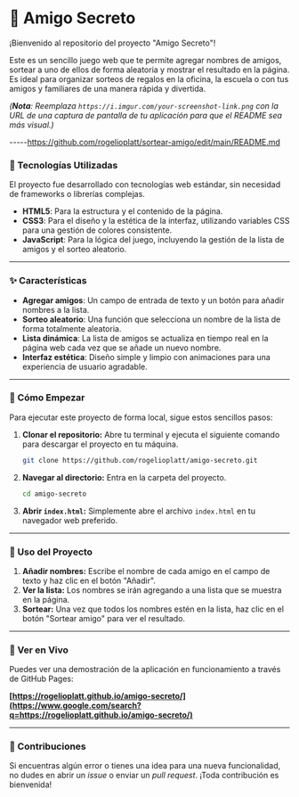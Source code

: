 # 🎁 Amigo Secreto

¡Bienvenido al repositorio del proyecto "Amigo Secreto"\!

Este es un sencillo juego web que te permite agregar nombres de amigos, sortear a uno de ellos de forma aleatoria y mostrar el resultado en la página. Es ideal para organizar sorteos de regalos en la oficina, la escuela o con tus amigos y familiares de una manera rápida y divertida.

*(**Nota**: Reemplaza `https://i.imgur.com/your-screenshot-link.png` con la URL de una captura de pantalla de tu aplicación para que el README sea más visual.)*

-----https://github.com/rogelioplatt/sortear-amigo/edit/main/README.md

### 🚀 Tecnologías Utilizadas

El proyecto fue desarrollado con tecnologías web estándar, sin necesidad de frameworks o librerías complejas.

  * **HTML5**: Para la estructura y el contenido de la página.
  * **CSS3**: Para el diseño y la estética de la interfaz, utilizando variables CSS para una gestión de colores consistente.
  * **JavaScript**: Para la lógica del juego, incluyendo la gestión de la lista de amigos y el sorteo aleatorio.

-----

### ✨ Características

  * **Agregar amigos**: Un campo de entrada de texto y un botón para añadir nombres a la lista.
  * **Sorteo aleatorio**: Una función que selecciona un nombre de la lista de forma totalmente aleatoria.
  * **Lista dinámica**: La lista de amigos se actualiza en tiempo real en la página web cada vez que se añade un nuevo nombre.
  * **Interfaz estética**: Diseño simple y limpio con animaciones para una experiencia de usuario agradable.

-----

### 📖 Cómo Empezar

Para ejecutar este proyecto de forma local, sigue estos sencillos pasos:

1.  **Clonar el repositorio:** Abre tu terminal y ejecuta el siguiente comando para descargar el proyecto en tu máquina.
    ```bash
    git clone https://github.com/rogelioplatt/amigo-secreto.git
    ```
2.  **Navegar al directorio:** Entra en la carpeta del proyecto.
    ```bash
    cd amigo-secreto
    ```
3.  **Abrir `index.html`:** Simplemente abre el archivo `index.html` en tu navegador web preferido.

-----

### 🔧 Uso del Proyecto

1.  **Añadir nombres:** Escribe el nombre de cada amigo en el campo de texto y haz clic en el botón "Añadir".
2.  **Ver la lista:** Los nombres se irán agregando a una lista que se muestra en la página.
3.  **Sortear:** Una vez que todos los nombres estén en la lista, haz clic en el botón "Sortear amigo" para ver el resultado.

-----

### 🔗 Ver en Vivo

Puedes ver una demostración de la aplicación en funcionamiento a través de GitHub Pages:

**[https://rogelioplatt.github.io/amigo-secreto/](https://www.google.com/search?q=https://rogelioplatt.github.io/amigo-secreto/)**

-----

### 🤝 Contribuciones

Si encuentras algún error o tienes una idea para una nueva funcionalidad, no dudes en abrir un *issue* o enviar un *pull request*. ¡Toda contribución es bienvenida\!
